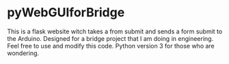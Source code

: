 # pyWebGUIforBridge
This is a flask website witch takes a from submit and sends a form submit to the Arduino.
Designed for a bridge project that I am doing in engineering. Feel free to use and modify this code.
Python version 3 for those who are wondering.